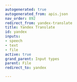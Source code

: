 ```yaml
---
autogenerated: true
autogenerated_from: apis.json
nav_order: 892
redirect_from: yandex-translate
title: Yandex Translate
id: yandex
inputs:
- speech
- text
- file
active: true
grand_parent: Input types
parent: File
redirect_to: yandex

---
```


